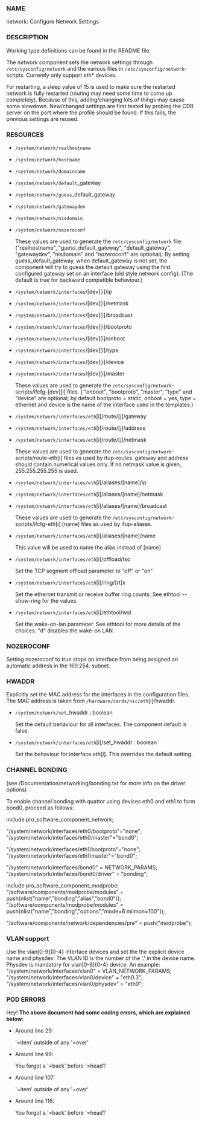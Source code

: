 ### NAME

network: Configure Network Settings

### DESCRIPTION

Working type definitions can be found in the README file.

The _network_ component sets the network settings through `/etc/sysconfig/network` and the various files in `/etc/sysconfig/network`-scripts. Currently only support eth\* devices.

For restarting, a sleep value of 15 is used to make sure the restarted network is fully restarted (routing may need some time to come up completely). Because of this, adding/changing lots of things may cause some slowdown. 
New/changed settings are first tested by probing the CDB server on the port where the profile should be found. If this fails, the previous settings are reused.

### RESOURCES

- `/system/network/realhostname`
- `/system/network/hostname`
- `/system/network/domainname`
- `/system/network/default`\_gateway
- `/system/network/guess`\_default\_gateway
- `/system/network/gatewaydev`
- `/system/network/nisdomain`
- `/system/network/nozeroconf`

    These values are used to generate the `/etc/sysconfig/network` file. ("realhostname", "guess\_default\_gateway", "default\_gateway", "gatewaydev", "nisdomain" and "nozeroconf" are optional).
    By setting guess\_default\_gateway, when default\_gateway is not set, the component will try to guess the default gateway using the first configured gateway set on an interface (old style network config). (The default is true for backward compatible behaviour.)

- `/system/network/interfaces`/\[dev\]\[i\]/ip
- `/system/network/interfaces`/\[dev\]\[i\]/netmask
- `/system/network/interfaces`/\[dev\]\[i\]/broadcast
- `/system/network/interfaces`/\[dev\]\[i\]/bootproto
- `/system/network/interfaces`/\[dev\]\[i\]/onboot
- `/system/network/interfaces`/\[dev\]\[i\]/type
- `/system/network/interfaces`/\[dev\]\[i\]/device
- `/system/network/interfaces`/\[dev\]\[i\]/master

    These values are used to generate the `/etc/sysconfig/network`-scripts/ifcfg-\[dev\]\[i\] files. ( "onboot", "bootproto", "master", "type" and "device" are optional; by default bootproto = static, onboot = yes, type = ethernet and device is the name of the interface used in the templates.)

- `/system/network/interfaces/eth`\[i\]/route/\[j\]/gateway
- `/system/network/interfaces/eth`\[i\]/route/\[j\]/address
- `/system/network/interfaces/eth`\[i\]/route/\[j\]/netmask

    These values are used to generate the `/etc/sysconfig/network`-scripts/route-eth\[i\] files as used by ifup-routes. gateway and address should contain numerical values only. If no netmask value is given, 255.255.255.255 is used.

- `/system/network/interfaces/eth`\[i\]/aliases/\[name\]/ip
- `/system/network/interfaces/eth`\[i\]/aliases/\[name\]/netmask
- `/system/network/interfaces/eth`\[i\]/aliases/\[name\]/broadcast

    These values are used to generate the `/etc/sysconfig/network`-scripts/ifcfg-eth\[i\]:\[name\] files as used by ifup-aliases.

- `/system/network/interfaces/eth`\[i\]/aliases/\[name\]/name

    This value will be used to name the alias instead of \[name\]

- `/system/network/interfaces/eth`\[i\]/offload/tso

    Set the TCP segment offload parameter to "off" or "on"

- `/system/network/interfaces/eth`\[i\]/ring/\[rt\]x

    Set the ethernet transmit or receive buffer ring counts.  See ethtool --show-ring for the values.

- `/system/network/interfaces/eth`\[i\]/ethtool/wol

    Set the wake-on-lan parameter.  See ethtool for more details of the choices.  "d" disables the
    wake-on LAN.

### NOZEROCONF

Setting nozeroconf to true stops an interface from being assigned an automatic address in the 169.254. subnet.

### HWADDR

Explicitly set the MAC address for the interfaces in the configuration files. The MAC address is taken from `/hardware/cards/nic/eth`\[i\]/hwaddr.

- `/system/network/set`\_hwaddr : boolean

    Set the default behaviour for all interfaces. The component default is false.

- `/system/network/interfaces/eth`\[i\]/set\_hwaddr : boolean

    Set the behaviour for interface eth\[i\]. This overrides the default setting.

### CHANNEL BONDING

(see <kernel>/Documentation/networking/bonding.txt for more info on the driver options)

To enable channel bonding with quattor using devices eth0 and eth1 to form bond0, proceed as follows:

include pro\_software\_component\_network;

"/system/network/interfaces/eth0/bootproto"="none";
"/system/network/interfaces/eth0/master"="bond0";

"/system/network/interfaces/eth1/bootproto"="none";
"/system/network/interfaces/eth1/master"="bond0";

"/system/network/interfaces/bond0" = NETWORK\_PARAMS;
"/system/network/interfaces/bond0/driver" = "bonding";

include pro\_software\_component\_modprobe;
"/software/components/modprobe/modules" = push(nlist("name","bonding","alias","bond0")); 
"/software/components/modprobe/modules" =
push(nlist("name","bonding","options","mode=6 miimon=100"));

"/software/components/network/dependencies/pre" = push("modprobe");

### VLAN support

Use the vlan\[0-9\]{0-4} interface devices and set the the explicit device name and physdev. 
The VLAN ID is the number of the '.' in the device name. Physdev is mandatory for vlan\[0-9\]{0-4} device. 
An example: 
"/system/network/interfaces/vlan0" = VLAN\_NETWORK\_PARAMS;
"/system/network/interfaces/vlan0/device" = "eth0.3";
"/system/network/interfaces/vlan0/physdev" = "eth0";

### POD ERRORS

Hey! **The above document had some coding errors, which are explained below:**

- Around line 29:

    '=item' outside of any '=over'

- Around line 99:

    You forgot a '=back' before '=head1'

- Around line 107:

    '=item' outside of any '=over'

- Around line 116:

    You forgot a '=back' before '=head1'
